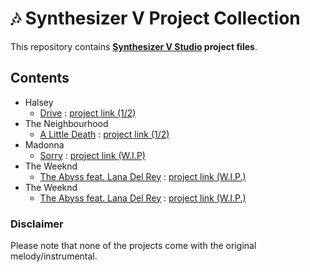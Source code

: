 
# 🎶 Synthesizer V Project Collection

This repository contains **[Synthesizer V Studio](https://dreamtonics.com/en/synthesizerv/) project files**.

## Contents


- Halsey
    - [Drive](https://www.youtube.com/watch?v=2oI-BsWbIg4) : [project link (1/2)](https://github.com/paulahdm/synthv-projects/tree/master/halsey/drive)
- The Neighbourhood
    - [A Little Death](https://www.youtube.com/watch?v=bRfMwoIizTQ) : [project link (1/2)](https://github.com/paulahdm/synthv-projects/tree/master/the-neighbourhood/a-little-death)
- Madonna
    - [Sorry](https://www.youtube.com/watch?v=_HdFXJiZwnU) : [project link (W.I.P)](https://github.com/paulahdm/synthv-projects/tree/master/madonna/sorry)
- The Weeknd
    - [The Abyss feat. Lana Del Rey](https://www.youtube.com/watch?v=S3ncfrQPpjs) : [project link (W.I.P.)](https://github.com/paulahdm/synthv-projects/tree/master/the-weeknd/the-abyss)
- The Weeknd
    - [The Abyss feat. Lana Del Rey](https://www.youtube.com/watch?v=S3ncfrQPpjs) : [project link (W.I.P.)](https://github.com/paulahdm/synthv-projects/tree/master/the-weeknd/the-abyss)

### Disclaimer

Please note that none of the projects come with the original melody/instrumental.

